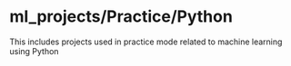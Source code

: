 # ml_projects/Practice/Python
This includes projects used in practice mode related to machine learning using Python